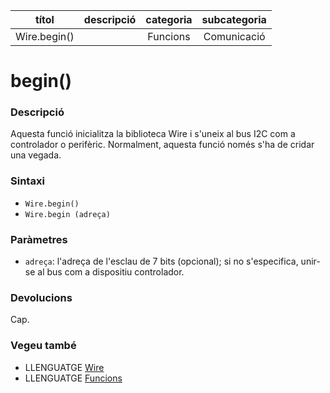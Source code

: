 
| títol | descripció   | categoria  | subcategoria        |
| :---: | :----------: | :--------: | :-----------------: |
| Wire.begin() | | Funcions | Comunicació |

# begin()

### Descripció

Aquesta funció inicialitza la biblioteca Wire i s'uneix al bus I2C com a controlador o perifèric. Normalment, aquesta funció només s'ha de cridar una vegada.

### Sintaxi

* `Wire.begin()`
* `Wire.begin (adreça)`

### Paràmetres

* `adreça`: l'adreça de l'esclau de 7 bits (opcional); si no s'especifica, unir-se al bus com a dispositiu controlador.

### Devolucions

Cap.

### Vegeu també

* LLENGUATGE [Wire](../wire.md)
* LLENGUATGE [Funcions](../../Funcions.md)

